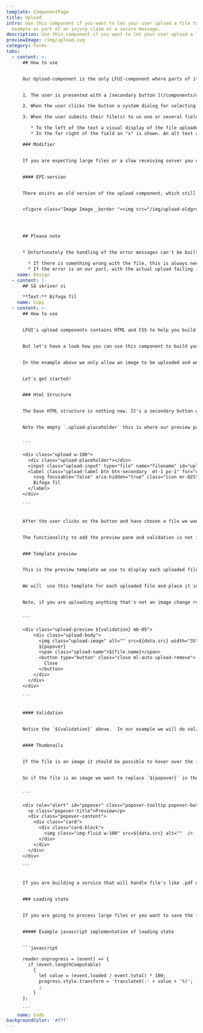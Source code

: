 ```yaml
---
template: ComponentPage
title: Upload
intro: Use this component if you want to let your user upload a file to us, for
  example as part of an injury claim or a secure message.
description: Use this component if you want to let your user upload a file to us.
previewImage: /img/upload.svg
category: Forms
tabs:
  - content: >-
      ## How to use


      Our Upload-component is the only LFUI-component where parts of it don't appear until the user has taken action. The user flow when using the Upload-component is:


      1. The user is presented with a [secondary button ](/components/web/button-and-links/buttons#secondary-buttons)with an attachment icon and the copy "Bifoga fil".

      2. When the user clicks the button a system dialog for selecting a file appears. If the user wants (and knows how to) they can select several files by default (if needed, ask your developer to disable the multiple-select).

      3. When the user submits their file(s) to us one or several fields appear above the button. The file name is presented in the main field and cannot be edited. The basic styling follows the look of other form items, but adds two additional details:

         * To the left of the text a visual display of the file uploaded is displayed. In its default look a small preview of the image is shown (without consideration of image dimensions). If the file is either a pdf or word-document a corresponding icon is shown. If the file type is neither an image nor pdf/word a grey box appears.
         * In the far right of the field an "x" is shown. An alt text appears on hover informing the user that a click will remove the file.

      ### Modifier


      If you are expecting large files or a slow receiving server you can add a loading state during the upload phase. The upload state fills the filename-field from left to right with a colour change from our "unvalidated" to our "validated and ok"-colours.


      #### EPI-version


      There exists an old version of the upload component, which still is available in EPI-forms. New forms should use the new version of the component described on this page, with one exception: if you're grouping several different upload fields as part of a form, it looks better to use the old design. This should only be done in cases like in the example image where you want to present the user with categories of files which they can upload files in. If you don't provide (and use in our systems) categories, you should use the standard version of the upload component.


      <figure class="Image Image__border "><img src="/img/upload-oldgrouped.png" srcset="/img/upload-oldgrouped.png 2x" alt="Alternative (older) version of upload component with several fields grouped together."><figcaption><div class="Image__caption">Alternative (older) version of upload component with several fields grouped together.</div></figcaption></figure>




      ## Please note


      * Unfortunately the handling of the error messages can't be built technically as we would prefer, which means that if the user needs to change a file which has an error they need to remove it and try to upload it again - rather than clicking the filename and getting the system dialog that way. This should be made clear in the copy of the error message.

        * If there is something wrong with the file, this is always needed.
        * If the error is on our part, with the actual upload failing it depends on the implementation if the user needs to remove and re-add the file or if they can just try to submit it again. Work with your developers and copy to find the right error messages to display for your specific case.
    name: Design
  - content: |-
      ## Så skriver vi

      **Text:** Bifoga fil
    name: Copy
  - content: >-
      ## How to use


      LFUI's upload components contains HTML and CSS to help you build a a file upload component. It does not contain any javascript functionality to handle the uploaded file or display the preview pane.


      But let's have a look how you can use this component to build your own upload functionality.


      In the example above we only allow an image to be uploaded and we only allow one at the time. If you need to support multiple uploads the functionality should work the same, just add the multiple attribute to the input.


      Let's get started!


      ### Html Structure


      The base HTML structure is nothing new. It's a secondary button with an icon. Don't forget to add a for-attribute to the label that's equal to the id attribute of the input.


      Note the empty `.upload-placeholder` this is where our preview panes will be places.


      ```

      <div class="upload w-100">
        <div class="upload-placeholder"></div>
        <input class="upload-input" type="file" name="filename" id="upload">
        <label class="upload-label btn btn-secondary  mt-1 px-1" for="upload">
          <svg focusable="false" aria-hidden="true" class="icon mr-025" width="20" height="20"><use xlink:href="#icon-attach-20"></use></svg>
          Bifoga fil
        </label>
      </div>

      ```


      After the user clicks on the button and have chosen a file we want to show a preview pane containing a smaller version of the image, file name and the possibility for the user to hover over the image to see a larger version of it.


      The functionality to add the preview pane and validation is not included in LFUI.


      ### Template preview


      This is the preview template we use to display each uploaded file with.  In our example we use the File reader API to get the file name and the image src. It's advisable to resize the the thumbnail image to 35x35 and not just scale it down.


      We will  use this template for each uploaded file and place it inside the `.upload-placeholder.`


      Note, if you are uploading anything that's not an image change remove the `<img>` element and replace it with `<div class="upload-image mr-05"></div>`


      ```

      <div class="upload-preview ${validation} mb-05">
          <div class="upload-body">
            <img class="upload-image" alt="" src=${data.src} width="35" height="35" />
            ${popover}
            <span class="upload-name">${file.name}</span>
            <button type="button" class="close ml-auto upload-remove">
              Close
            </button>
          </div>
        </div>
      </div>

      ```


      #### Validation


      Notice the `${validation}` above.  In our example we will do validation as soon as a file is selected and add either `.has-valid` or `.has-danger` depending on the validation status of the file. If you want to validate your file when for example  a form is posting you can add these classes then instead.


      #### Thumbnails


      If the file is an image it should be possible to hover over the image to show a larger version of it. This is should only be added if the file is an image.


      So if the file is an image we want to replace `${popover}` in the template preview section above with a popover template. Again don't just scale the image done, if possible resize the image on the server before adding it.


      ```

      <div role="alert" id="popover" class="popover-tooltip popover-bottom popover-attach">
        <p class="popover-title">Preview</p>
        <div class="popover-content">
          <div class="card">
            <div class="card-block">
              <img class="img-fluid w-100" src=${data.src} alt=""  />
            </div>
          </div>
        </div>
      </div>

      ```


      If you are building a service that will handle file's like .pdf or .doc you should show an icon associated with that file type instead. Use our 32px icons like pdf-doc-32 for pdf and document-32 for general documents.


      ### Loading state


      If you are going to process large files or you want to save the files to the server on form submit you can add  a progress element shown in  the example at the top. You will have to add `.loading` to `.upload-preview` and change `translateX` for `.upload-progress-bar` to match how much of the file that's been uploaded in procent .


      ##### Example javascript implementation of loading state


      ```javascript

      reader.onprogress = (event) => {
        if (event.lengthComputable)
          {
            let value = (event.loaded / event.total) * 100;
            progress.style.transform = 'translateX(-' + value + '%)';
            ;
          }
      };

      ```
    name: Code
backgroundColor: '#fff'
---
```

